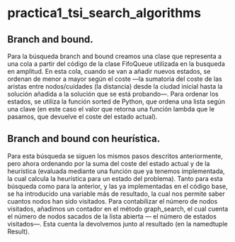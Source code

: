 # practica1_tsi_search_algorithms

## Branch and bound.

Para la búsqueda branch and bound creamos una clase que representa a una cola a partir del código de la clase FifoQueue utilizada en la busqueda en amplitud.
En esta cola, cuando se van a añadir nuevos estados, se ordenan de menor a mayor según el coste —la sumatoria del coste de las aristas entre nodos/cuidades (la distancia) desde la ciudad inicial hasta la solución añadida a la solución que se está probando—.
Para ordenar los estados, se utiliza la función sorted de Python, que ordena una lista según una clave (en este caso el valor que retorna una función lambda que le pasamos, que devuelve el coste del estado actual).

## Branch and bound con heurística.

Para esta búsqueda se siguen los mismos pasos descritos anteriormente, pero ahora ordenando por la suma del coste del estado actual y de la heurística (evaluada mediante una función que ya tenemos implementada, la cual calcula la heurística para un estado del problema).
Tanto para esta búsqueda como para la anterior, y las ya implementadas en el código base, se ha introducido una variable más de resultado, la cual nos permite saber cuantos nodos han sido visitados. Para contabilizar el número de nodos visitados, añadimos un contador en el método graph_search, el cual cuenta el número de nodos sacados de la lista abierta — el número de estados visitados—. Esta cuenta la devolvemos junto al resultado (en la namedtuple Result).
